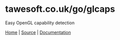 tawesoft.co.uk/go/glcaps
================================================================================

Easy OpenGL capability detection

[Home](https://www.tawesoft.co.uk/go) | [Source](https://github.com/tawesoft/go/tree/master/glcaps) | [Documentation](https://godoc.org/tawesoft.co.uk/go/glcaps)


